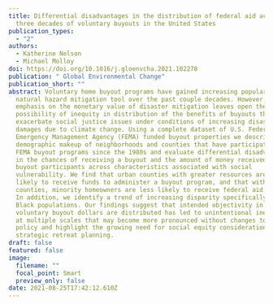 ```yaml
---
title: Differential disadvantages in the distribution of federal aid across
  three decades of voluntary buyouts in the United States
publication_types:
  - "2"
authors:
  - Katherine Nelson
  - Michael Molloy
doi: https://doi.org/10.1016/j.gloenvcha.2021.102278
publication: " Global Environmental Change"
publication_short: ""
abstract: Voluntary home buyout programs have gained increasing popularity as a
  natural hazard mitigation tool over the past couple decades. However, a strong
  emphasis on the monetary value of disaster mitigation leaves open the
  possibility of inequity in distribution of the benefits of buyouts that may
  exacerbate social justice issues under conditions of increasing disaster
  damages due to climate change. Using a complete dataset of U.S. Federal
  Emergency Management Agency (FEMA) funded buyout properties we describe the
  demographic makeup of neighborhoods and counties that have participated in
  FEMA buyout programs since the 1980s and evaluate differential disadvantages
  in the chances of receiving a buyout and the amount of money received by
  buyout participants across characteristics associated with social
  vulnerability. We find that urban counties with greater resources are more
  likely to receive funds to administer a buyout program, and that within these
  counties, minority homeowners are less likely to receive federal aid dollars.
  In addition, we identify a trend of increasing disparity specifically for
  Black populations. Our findings suggest that intended objectivity in how
  voluntary buyout dollars are distributed has led to unintentional inequities
  at multiple scales that may become more pronounced without changes to existing
  policy and highlight the growing need for social equity consideration in
  strategic retreat planning.
draft: false
featured: false
image:
  filename: ""
  focal_point: Smart
  preview_only: false
date: 2021-08-25T17:42:12.610Z
---
```


